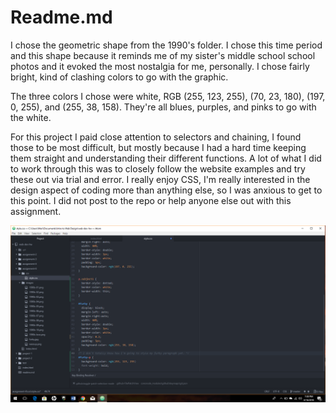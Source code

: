 # Readme.md

I chose the geometric shape from the 1990's folder. I chose this time period and this shape because it reminds me of my sister's middle school school photos and it evoked the most nostalgia for me, personally. I chose fairly bright, kind of clashing colors to go with the graphic.

The three colors I chose were white, RGB (255, 123, 255), (70, 23, 180), (197, 0, 255), and (255, 38, 158). They're all blues, purples, and pinks to go with the white.

For this project I paid close attention to selectors and chaining, I found those to be most difficult, but mostly because I had a hard time keeping them straight and understanding their different functions. A lot of what I did to work through this was to closely follow the website examples and try these out via trial and error. I really enjoy CSS, I'm really interested in the design aspect of coding more than anything else, so I was anxious to get to this point. I did not post to the repo or help anyone else out with this assignment.

![Assignment 6](./images/assignment-6.png)
